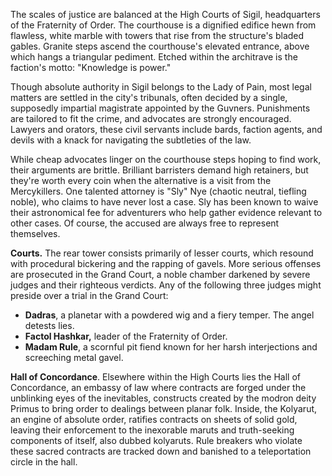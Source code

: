 The scales of justice are balanced at the High Courts of Sigil, headquarters of the Fraternity of Order. The courthouse is a dignified edifice hewn from flawless, white marble with towers that rise from the structure's bladed gables. Granite steps ascend the courthouse's elevated entrance, above which hangs a triangular pediment. Etched within the architrave is the faction's motto: "Knowledge is power."

Though absolute authority in Sigil belongs to the Lady of Pain, most legal matters are settled in the city's tribunals, often decided by a single, supposedly impartial magistrate appointed by the Guvners. Punishments are tailored to fit the crime, and advocates are strongly encouraged. Lawyers and orators, these civil servants include bards, faction agents, and devils with a knack for navigating the subtleties of the law.

While cheap advocates linger on the courthouse steps hoping to find work, their arguments are brittle. Brilliant barristers demand high retainers, but they're worth every coin when the alternative is a visit from the Mercykillers. One talented attorney is "Sly" Nye (chaotic neutral, tiefling noble), who claims to have never lost a case. Sly has been known to waive their astronomical fee for adventurers who help gather evidence relevant to other cases. Of course, the accused are always free to represent themselves.

**Courts.** The rear tower consists primarily of lesser courts, which resound with procedural bickering and the rapping of gavels. More serious offenses are prosecuted in the Grand Court, a noble chamber darkened by severe judges and their righteous verdicts. Any of the following three judges might preside over a trial in the Grand Court:

- **Dadras**, a planetar with a powdered wig and a fiery temper. The angel detests lies.
- **Factol Hashkar,** leader of the Fraternity of Order.
- **Madam Rule**, a scornful pit fiend known for her harsh interjections and screeching metal gavel.

**Hall of Concordance**. Elsewhere within the High Courts lies the Hall of Concordance, an embassy of law where contracts are forged under the unblinking eyes of the inevitables, constructs created by the modron deity Primus to bring order to dealings between planar folk. Inside, the Kolyarut, an engine of absolute order, ratifies contracts on sheets of solid gold, leaving their enforcement to the inexorable maruts and truth-seeking components of itself, also dubbed kolyaruts. Rule breakers who violate these sacred contracts are tracked down and banished to a teleportation circle in the hall.